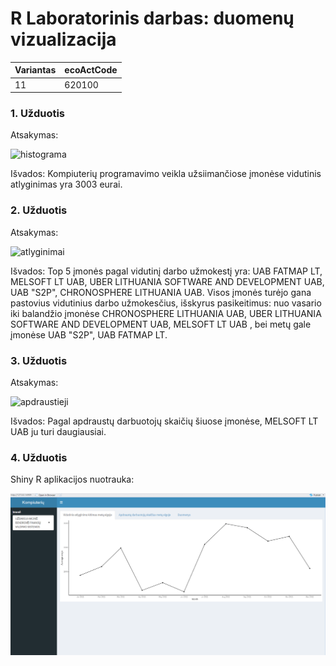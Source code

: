 # R Laboratorinis darbas: duomenų vizualizacija

| Variantas | ecoActCode |
|------------- | ------------- |
|11   | 620100 |


### 1. Užduotis

Atsakymas:

![histograma](img/užduotis1.png)

Išvados: Kompiuterių programavimo veikla užsiimančiose įmonėse vidutinis atlyginimas yra 3003 eurai.

### 2. Užduotis

Atsakymas:

![atlyginimai](img/užduotis2.png)

Išvados: Top 5 įmonės pagal vidutinį darbo užmokestį yra: UAB FATMAP LT, 	MELSOFT LT UAB, UBER LITHUANIA SOFTWARE AND DEVELOPMENT UAB, UAB "S2P", CHRONOSPHERE LITHUANIA UAB.  Visos įmonės turėjo gana pastovius vidutinius darbo užmokesčius, išskyrus pasikeitimus: nuo vasario iki balandžio įmonėse CHRONOSPHERE LITHUANIA UAB, UBER LITHUANIA SOFTWARE AND DEVELOPMENT UAB, MELSOFT LT UAB , bei metų gale įmonėse UAB "S2P", UAB FATMAP LT.


### 3. Užduotis

Atsakymas:

![apdraustieji](img/užduotis3.png)

Išvados: Pagal apdraustų darbuotojų skaičių šiuose įmonėse,  MELSOFT LT UAB ju turi daugiausiai.


### 4. Užduotis

Shiny R aplikacijos nuotrauka:

![shiny app](img/Shiny.png)
